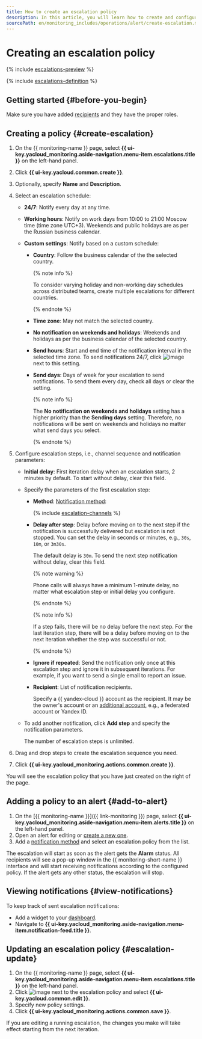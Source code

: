 ```yaml
---
title: How to create an escalation policy
description: In this article, you will learn how to create and configure an escalation policy to notify users of critical events in a timely manner.
sourcePath: en/monitoring_includes/operations/alert/create-escalation.md
---
```


# Creating an escalation policy

{% include [escalations-preview](../../../_includes/monitoring/escalations-preview.md) %}



{% include [escalations-definition](../../../_includes/monitoring/escalation-definition.md) %}

## Getting started {#before-you-begin}

Make sure you have added [recipients](../../concepts/alerting/notification-channel.md#channel-parameters) and they have the proper roles.

## Creating a policy {#create-escalation}

1. On the {{ monitoring-name }} page, select **{{ ui-key.yacloud_monitoring.aside-navigation.menu-item.escalations.title }}** on the left-hand panel.
1. Click **{{ ui-key.yacloud.common.create }}**.
1. Optionally, specify **Name** and **Description**.

1. Select an escalation schedule:
 
   * **24/7**: Notify every day at any time.

   * **Working hours**: Notify on work days from 10:00 to 21:00 Moscow time (time zone UTC+3). Weekends and public holidays are as per the Russian business calendar.

   * **Custom settings**: Notify based on a custom schedule:

      * **Country**: Follow the business calendar of the the selected country.

        {% note info %}

        To consider varying holiday and non-working day schedules across distributed teams, create multiple escalations for different countries.

        {% endnote %}

      * **Time zone**: May not match the selected country.
      * **No notification on weekends and holidays**: Weekends and holidays as per the business calendar of the selected country.
      * **Send hours**: Start and end time of the notification interval in the selected time zone. To send notifications 24/7, click ![image](../../../_assets/console-icons/xmark.svg) next to this setting.
      * **Send days**: Days of week for your escalation to send notifications. To send them every day, check all days or clear the setting.

        {% note info %}

        The **No notification on weekends and holidays** setting has a higher priority than the **Sending days** setting. Therefore, no notifications will be sent on weekends and holidays no matter what send days you select.

        {% endnote %}

1. Configure escalation steps, i.e., channel sequence and notification parameters:

    * **Initial delay**: First iteration delay when an escalation starts, 2 minutes by default. To start without delay, clear this field.
    * Specify the parameters of the first escalation step: 
      * **Method**: [Notification method](../../concepts/alerting/notification-channel.md#channel-parameters):
       
          {% include [escalation-channels](../../../_includes/monitoring/escalation-channels.md) %}

      * **Delay after step**: Delay before moving on to the next step if the notification is successfully delivered but escalation is not stopped. You can set the delay in seconds or minutes, e.g., `30s`, `10m`, or `3m30s`.
      
        The default delay is `30m`. To send the next step notification without delay, clear this field.

        {% note warning %}

        Phone calls will always have a minimum 1-minute delay, no matter what escalation step or initial delay you configure.

        {% endnote %}

        {% note info %}

        If a step fails, there will be no delay before the next step. For the last iteration step, there will be a delay before moving on to the next iteration whether the step was successful or not.

        {% endnote %}

      * **Ignore if repeated**: Send the notification only once at this escalation step and ignore it in subsequent iterations. For example, if you want to send a single email to report an issue.
      * **Recipient**: List of notification recipients.
        
        Specify a {{ yandex-cloud }} account as the recipient. It may be the owner's account or an [additional account](../../../iam/concepts/users/accounts.md), e.g., a federated account or Yandex ID.
    * To add another notification, click **Add step** and specify the notification parameters.
        
      The number of escalation steps is unlimited.

1. Drag and drop steps to create the escalation sequence you need.
1. Click **{{ ui-key.yacloud_monitoring.actions.common.create }}**.

You will see the escalation policy that you have just created on the right of the page.

## Adding a policy to an alert {#add-to-alert}

1. On the [{{ monitoring-name }}]({{ link-monitoring }}) page, select **{{ ui-key.yacloud_monitoring.aside-navigation.menu-item.alerts.title }}** on the left-hand panel.
1. Open an alert for editing or [create a new one](create-alert.md).
1. Add a [notification method](../../operations/alert/create-alert.md) and select an escalation policy from the list.

The escalation will start as soon as the alert gets the **Alarm** status. All recipients will see a pop-up window in the {{ monitoring-short-name }} interface and will start receiving notifications according to the configured policy. If the alert gets any other status, the escalation will stop.

## Viewing notifications {#view-notifications}

To keep track of sent escalation notifications: 
* Add a widget to your [dashboard](../dashboard/add-widget.md#escalation).
* Navigate to **{{ ui-key.yacloud_monitoring.aside-navigation.menu-item.notification-feed.title }}**.

## Updating an escalation policy {#escalation-update}

1. On the {{ monitoring-name }} page, select **{{ ui-key.yacloud_monitoring.aside-navigation.menu-item.escalations.title }}** on the left-hand panel.
1. Click ![image](../../../_assets/console-icons/ellipsis.svg) next to the escalation policy and select **{{ ui-key.yacloud.common.edit }}**.
1. Specify new policy settings.
1. Click **{{ ui-key.yacloud_monitoring.actions.common.save }}**.

If you are editing a running escalation, the changes you make will take effect starting from the next iteration.
